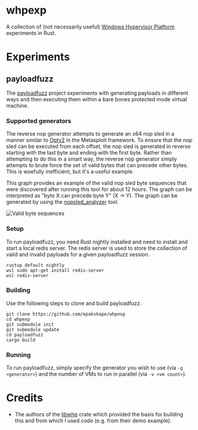 # whpexp
A collection of (not necessarily useful) [Windows Hypervisor Platform](https://docs.microsoft.com/en-us/virtualization/api/) experiments in Rust.

# Experiments

## payloadfuzz 

The [payloadfuzz](https://github.com/epakskape/whpexp/tree/master/payloadfuzz) project experiments with generating payloads in different ways and then executing them within a bare bones protected mode virtual machine.

### Supported generators

The reverse nop generator attempts to generate an x64 nop sled in a manner similar to [Opty2](https://github.com/rapid7/metasploit-framework/blob/master/modules/nops/x86/opty2.rb) in the Metasploit framework. To ensure that the nop sled can be executed from each offset, the nop sled is generated in reverse starting with the last byte and ending with the first byte. Rather than attempting to do this in a smart way, the reverse nop generator simply attempts to brute force the set of valid bytes that can precede other bytes. This is woefully inefficient, but it's a useful example.

This graph provides an example of the valid nop sled byte sequences that were discovered after running this tool for about 12 hours. The graph can be interpreted as "byte X can precede byte Y" (X -> Y). The graph can be generated by using the [nopsled_analyzer](https://github.com/epakskape/whpexp/tree/master/tools/nopsled_analyzer) tool.

![Valid byte sequences](https://raw.githubusercontent.com/epakskape/whpexp/master/payloadfuzz/docs/valid_graph.png)

### Setup

To run payloadfuzz, you need Rust nightly installed and need to install and start a local redis server. The redis server is used to store the collection of valid and invalid payloads for a given payloadfuzz session.

```
rustup default nightly
wsl sudo apt-get install redis-server
wsl redis-server
```

### Building

Use the following steps to clone and build payloadfuzz.

```
git clone https://github.com/epakskape/whpexp
cd whpexp
git submodule init
git submodule update
cd payloadfuzz
cargo build
```

### Running

To run payloadfuzz, simply specify the generator you wish to use (via `-g <generator>`) and the number of VMs to run in parallel (via `-v <vm count>`).

# Credits

 - The authors of the [libwhp](https://crates.io/crates/libwhp) crate which provided the basis for building this and from which I used code (e.g. from their demo example).